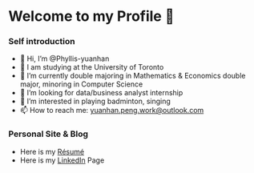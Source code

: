 # Welcome to my Profile 👋


### Self introduction
- 👋 Hi, I’m @Phyllis-yuanhan
- 🏫 I am studying at the University of Toronto 
- 🌱 I’m currently double majoring in Mathematics & Economics double major, minoring in Computer Science 
- 💞️ I’m looking for data/business analyst internship
- 👀 I’m interested in playing badminton, singing 
- 📫 How to reach me: yuanhan.peng.work@outlook.com

### Personal Site & Blog
- Here is my [Résumé](https://drive.google.com/file/d/1Iol5YG3EW6jDVEu5z-UruA6VetqESTNl/view?usp=sharing)
- Here is my [LinkedIn](https://www.linkedin.com/in/yuanhan-peng-82239018a/) Page

<!---
Phyllis-yuanhan/Phyllis-yuanhan is a ✨ special ✨ repository because its `README.md` (this file) appears on your GitHub profile.
You can click the Preview link to take a look at your changes.
--->
